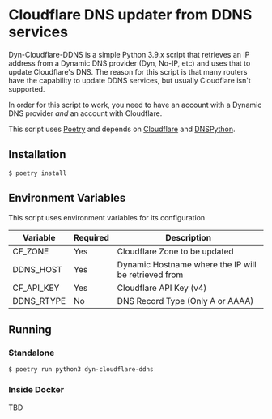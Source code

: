 # Cloudflare DNS updater from DDNS services

Dyn-Cloudflare-DDNS is a simple Python 3.9.x script that retrieves an IP address from a Dynamic DNS provider (Dyn, No-IP, etc)
and uses that to update Cloudflare's DNS. The reason for this script is that many routers have the capability to update DDNS 
services, but usually Cloudflare isn't supported.

In order for this script to work, you need to have an account with a Dynamic DNS provider *and* an account with Cloudflare.

This script uses [Poetry](https://python-poetry.org/) and depends on [Cloudflare](https://github.com/cloudflare/python-cloudflare) and [DNSPython](https://www.dnspython.org/).

## Installation

```shell
$ poetry install
```

## Environment Variables

This script uses environment variables for its configuration

Variable | Required  | Description
--- | --- | ---
CF_ZONE | Yes | Cloudflare Zone to be updated
DDNS_HOST | Yes | Dynamic Hostname where the IP will be retrieved from
CF_API_KEY | Yes | Cloudflare API Key (v4)
DDNS_RTYPE | No | DNS Record Type (Only A or AAAA)

## Running

### Standalone

```shell
$ poetry run python3 dyn-cloudflare-ddns
```

### Inside Docker
TBD
